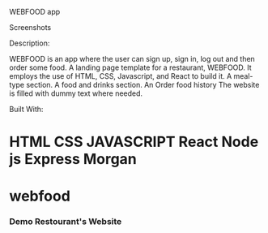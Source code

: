 
WEBFOOD app

Screenshots




Description:

WEBFOOD is an app where the user can sign up, sign in, log out and then order some food.
A landing page template for a restaurant, WEBFOOD. It employs the use of HTML, CSS, Javascript, and React to build it.
A meal-type section.
A food and drinks section.
An Order food history
The website is filled with dummy text where needed.

Built With:

HTML
CSS
JAVASCRIPT
React
Node js
Express
Morgan
=======
# webfood

### Demo Restourant's Website 

